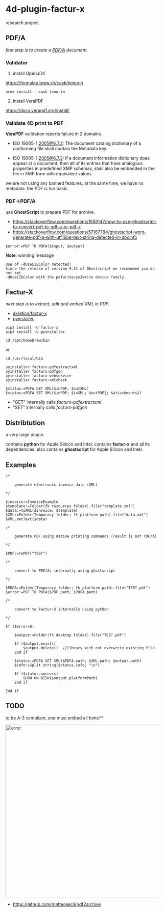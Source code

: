 # 4d-plugin-factur-x
research project

## PDF/A

*first step is to create a [PDF/A](https://en.wikipedia.org/wiki/PDF/A) document.*

### Validator

1. install OpenJDK

https://formulae.brew.sh/cask/temurin

```
brew install --cask temurin
```

2. install VeraPDF

https://docs.verapdf.org/install/

### Validate 4D print to PDF

**VeraPDF** validation reports failure in 2 domains.

* ISO 19005-1:2005@6.7.2: The document catalog dictionary of a conforming file shall contain the Metadata key.

* ISO 19005-1:2005@6.7.3: If a document information dictionary does appear at a document, then all of its entries that have analogous properties in predefined XMP schemas, shall also be embedded in the file in XMP form with equivalent values.

we are not using any banned features, at the same time, we have no metadata. the PDF is *too* basic.

### PDF→PDF/A

use **GhostScript** to prepare PDF for archive.

* https://stackoverflow.com/questions/1659147/how-to-use-ghostscript-to-convert-pdf-to-pdf-a-or-pdf-x
* https://stackoverflow.com/questions/57167784/ghostscript-wont-generate-pdf-a-with-utf16be-text-string-detected-in-docinfo

```4d
$error:=PDF TO PDFA($input; $output)
```

**Note**: warning message

```
Use of -dUseCIEColor detected!
Since the release of version 9.11 of Ghostscript we recommend you do not set
-dUseCIEColor with the pdfwrite/ps2write device family.
```

## Factur-X

*next step is to extract, edit and embed XML in PDF.*

* [akretion/factur-x](https://github.com/akretion/factur-x)
* [pyinstaller](https://pyinstaller.org/en/stable/)

```
pip3 install -U factur-x 
pip3 install -U pyinstaller
```

```
cd /opt/homebrew/bin
```

or 

```
cd /usr/local/bin
```

```
pyinstaller facturx-pdfextractxml
pyinstaller facturx-pdfgen
pyinstaller facturx-webservice 
pyinstaller facturx-xmlcheck
```
```4d
$status:=PDFA GET XML($inPDF; $outXML)
$status:=PDFA SET XML($inPDF; $inXML; $outPDF{; $attachments})
```

* "GET" internally calls *facturx-pdfextractxml*
* "SET" internally calls *facturx-pdfgen*

## Distribtution

a very large plugin. 

contains **python** for Apple Silicon and Intel. contains **factur-x** and all its dependencies. also contains **ghostscript** for Apple Silicon and Intel.

## Examples

```4d
/*
	
	generate electronic invoice data (XML)
	
*/

$invoice:=InvoiceExample
$template:=Folder(fk resources folder).file("template.xml")
$data:=toXML($invoice; $template)
$XML:=Folder(Temporary folder; fk platform path).file("data.xml")
$XML.setText($data)

/*
	
	generate PDF using native printing commands (result is not PDF/A)
	
*/

$PDF:=toPDF("TEST")

/*
	
	convert to PDF/A; internally using ghostscript
	
*/

$PDFA:=Folder(Temporary folder; fk platform path).file("TEST.pdf")
$error:=PDF TO PDFA($PDF.path; $PDFA.path)

/*
	
	convert to Factur-X internally using python
	
*/

If ($error=0)
	
	$output:=Folder(fk desktop folder).file("TEST.pdf")
	
	If ($output.exists)
		$output.delete()  //library with not overwrite existing file
	End if 
	
	$status:=PDFA SET XML($PDFA.path; $XML.path; $output.path)
	$info:=Split string($status.info; "\n")
	
	If ($status.success)
		SHOW ON DISK($output.platformPath)
	End if 
	
End if
```

## TODO

to be A-3 compliant, one must embed all fonts**

<img width="562" alt="error" src="https://user-images.githubusercontent.com/1725068/183255689-f2c5f81b-07be-43c9-8ae4-9587b00c2de7.png">

* https://github.com/matteosecli/pdf2archive
